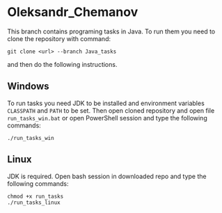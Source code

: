 # Oleksandr_Chemanov
This branch contains programing tasks in Java. To run them you need to clone the repository with command:
```
git clone <url> --branch Java_tasks
``` 
and then do the following instructions.

## Windows
To run tasks you need JDK to be installed and environment variables `CLASSPATH` and `PATH` to be set. Then open cloned repository and open file `run_tasks_win.bat` or open PowerShell session and type the following commands:
```
./run_tasks_win
```
## Linux
JDK is required. Open bash session in downloaded repo and type the following commands:
```
chmod +x run_tasks
./run_tasks_linux
```
